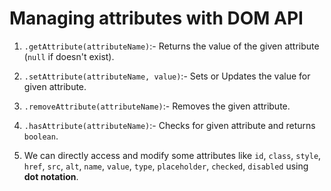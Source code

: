 # Managing attributes with DOM API

1. `.getAttribute(attributeName)`:- Returns the value of the given attribute (`null` if doesn't exist).

2. `.setAttribute(attributeName, value)`:- Sets or Updates the value for given attribute.

3. `.removeAttribute(attributeName)`:- Removes the given attribute.

4. `.hasAttribute(attributeName)`:- Checks for given attribute and returns `boolean`.

5. We can directly access and modify some attributes like `id`, `class`, `style`, `href`, `src`, `alt`, `name`, `value`, `type`, `placeholder`, `checked`, `disabled` using __dot notation__.
